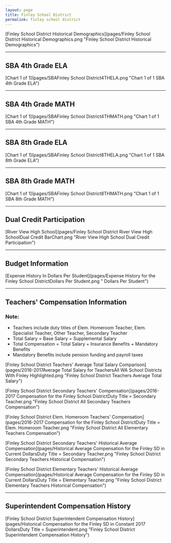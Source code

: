 ```yaml
---
layout: page
title: Finley School District
permalink: finley school district
---
```



[Finley School District Historical Demographics](pages/Finley School District Historical Demographics.png "Finley School District Historical Demographics")

___

## SBA 4th Grade ELA

[Chart 1 of 1](pages/SBAFinley School District4THELA.png "Chart 1 of 1 SBA 4th Grade ELA")


___

## SBA 4th Grade MATH

[Chart 1 of 1](pages/SBAFinley School District4THMATH.png "Chart 1 of 1 SBA 4th Grade MATH")


___

## SBA 8th Grade ELA

[Chart 1 of 1](pages/SBAFinley School District8THELA.png "Chart 1 of 1 SBA 8th Grade ELA")


___

## SBA 8th Grade MATH

[Chart 1 of 1](pages/SBAFinley School District8THMATH.png "Chart 1 of 1 SBA 8th Grade MATH")


___

## Dual Credit Participation

[River View High School](pages/Finley School District River View High SchoolDual Credit BarChart.png "River View High School Dual Credit Participation")


___

## Budget Information

[Expense History In Dollars Per Student](pages/Expense History for the Finley School DistrictDollars Per Student.png " Dollars Per Student")


___

## Teachers' Compensation Information
### Note:
- Teachers include duty titles of Elem. Homeroom Teacher, Elem. Specialist Teacher, Other Teacher, Secondary Teacher
- Total Salary = Base Salary + Supplemental Salary
- Total Compensation = Total Salary + Insurance Benefits + Mandatory Benefits
- Mandatory Benefits include pension funding and payroll taxes

[Finley School District Teachers' Average Total Salary Comparison](pages/2016-2017Average Total Salary for TeachersAll WA School Districts With Finley Highlighted.png "Finley School District Teachers Average Total Salary")

[Finley School District Secondary Teachers' Compensation](pages/2016-2017 Compensation for the Finley School DistrictDuty Title = Secondary Teacher.png "Finley School District All Secondary Teachers Compensation")

[Finley School District Elem. Homeroom Teachers' Compensation](pages/2016-2017 Compensation for the Finley School DistrictDuty Title = Elem. Homeroom Teacher.png "Finley School District All Elementary Teachers Compensation")

[Finley School District Secondary Teachers' Historical Average Compensation](pages/Historical Average Compensation for the Finley SD in Current DollarsDuty Title = Secondary Teacher.png "Finley School District Secondary Teachers Historical Compensation")

[Finley School District Elementary Teachers' Historical Average Compensation](pages/Historical Average Compensation for the Finley SD in Current DollarsDuty Title = Elementary Teacher.png "Finley School District Elementary Teachers Historical Compensation")


___

## Superintendent Compensation History

[Finley School District Superintendent Compensation History](pages/Historical Compensation for the Finley SD in Constant 2017 DollarsDuty Title = Superintendent.png "Finley School District Superintendent Compensation History")

